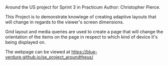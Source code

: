 Around the US project for Sprint 3 in Practicum
Author: Christopher Pierce.

This Project is to demonstrate knowlege of creating adaptive layouts that will change in regards to the viewer's screen dimensions.

Grid layout and media queries are used to create a page that will change the orientation of the items on the page in respect to which kind of device it's being displayed on.

The webpage can be viewed at https://blue-verdure.github.io/se_project_aroundtheus/
